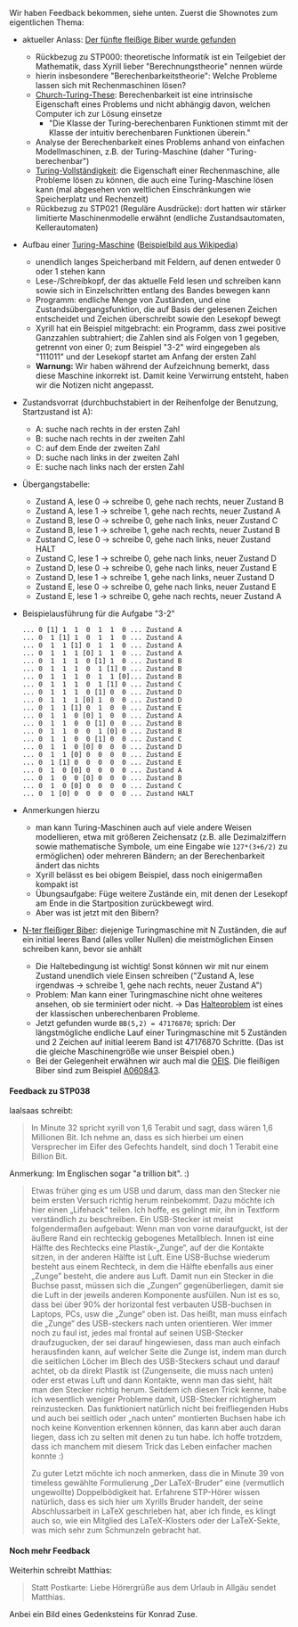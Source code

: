 Wir haben Feedback bekommen, siehe unten. Zuerst die Shownotes zum eigentlichen Thema:

- aktueller Anlass: [Der fünfte fleißige Biber wurde gefunden](https://www.quantamagazine.org/amateur-mathematicians-find-fifth-busy-beaver-turing-machine-20240702/)
    - Rückbezug zu STP000: theoretische Informatik ist ein Teilgebiet der Mathematik, dass Xyrill lieber "Berechnungstheorie" nennen würde
    - hierin insbesondere "Berechenbarkeitstheorie": Welche Probleme lassen sich mit Rechenmaschinen lösen?
    - [Church-Turing-These](https://de.wikipedia.org/w/index.php?title=Church-Turing-These&oldid=244116059): Berechenbarkeit ist eine intrinsische Eigenschaft eines Problems und nicht abhängig davon, welchen Computer ich zur Lösung einsetze
        - "Die Klasse der Turing-berechenbaren Funktionen stimmt mit der Klasse der intuitiv berechenbaren Funktionen überein."
    - Analyse der Berechenbarkeit eines Problems anhand von einfachen Modellmaschinen, z.B. der Turing-Maschine (daher "Turing-berechenbar")
    - [Turing-Vollständigkeit](https://de.wikipedia.org/w/index.php?title=Turing-Vollst%C3%A4ndigkeit&oldid=242871861): die Eigenschaft einer Rechenmaschine, alle Probleme lösen zu können, die auch eine Turing-Maschine lösen kann (mal abgesehen von weltlichen Einschränkungen wie Speicherplatz und Rechenzeit)
    - Rückbezug zu STP021 (Reguläre Ausdrücke): dort hatten wir stärker limitierte Maschinenmodelle erwähnt (endliche Zustandsautomaten, Kellerautomaten)

- Aufbau einer [Turing-Maschine](https://de.wikipedia.org/w/index.php?title=Turingmaschine&oldid=244930504) ([Beispielbild aus Wikipedia](https://commons.wikimedia.org/wiki/File:Model_of_a_Turing_machine.jpg))
    - unendlich langes Speicherband mit Feldern, auf denen entweder 0 oder 1 stehen kann
    - Lese-/Schreibkopf, der das aktuelle Feld lesen und schreiben kann sowie sich in Einzelschritten entlang des Bandes bewegen kann
    - Programm: endliche Menge von Zuständen, und eine Zustandsübergangsfunktion, die auf Basis der gelesenen Zeichen entscheidet und Zeichen überschreibt sowie den Lesekopf bewegt
    - Xyrill hat ein Beispiel mitgebracht: ein Programm, dass zwei positive Ganzzahlen subtrahiert; die Zahlen sind als Folgen von 1 gegeben, getrennt von einer 0; zum Beispiel "3-2" wird eingegeben als "111011" und der Lesekopf startet am Anfang der ersten Zahl
    - **Warnung:** Wir haben während der Aufzeichnung bemerkt, dass diese Maschine inkorrekt ist. Damit keine Verwirrung entsteht, haben wir die Notizen nicht angepasst.

- Zustandsvorrat (durchbuchstabiert in der Reihenfolge der Benutzung, Startzustand ist A):
    - A: suche nach rechts in der ersten Zahl
    - B: suche nach rechts in der zweiten Zahl
    - C: auf dem Ende der zweiten Zahl
    - D: suche nach links in der zweiten Zahl
    - E: suche nach links nach der ersten Zahl

- Übergangstabelle:
    - Zustand A, lese 0 -> schreibe 0, gehe nach rechts, neuer Zustand B
    - Zustand A, lese 1 -> schreibe 1, gehe nach rechts, neuer Zustand A
    - Zustand B, lese 0 -> schreibe 0, gehe nach links, neuer Zustand C
    - Zustand B, lese 1 -> schreibe 1, gehe nach rechts, neuer Zustand B
    - Zustand C, lese 0 -> schreibe 0, gehe nach links, neuer Zustand HALT
    - Zustand C, lese 1 -> schreibe 0, gehe nach links, neuer Zustand D
    - Zustand D, lese 0 -> schreibe 0, gehe nach links, neuer Zustand E
    - Zustand D, lese 1 -> schreibe 1, gehe nach links, neuer Zustand D
    - Zustand E, lese 0 -> schreibe 0, gehe nach links, neuer Zustand E
    - Zustand E, lese 1 -> schreibe 0, gehe nach rechts, neuer Zustand A

- Beispielausführung für die Aufgabe "3-2"
  ```
  ... 0 [1] 1  1  0  1  1  0 ... Zustand A
  ... 0  1 [1] 1  0  1  1  0 ... Zustand A
  ... 0  1  1 [1] 0  1  1  0 ... Zustand A
  ... 0  1  1  1 [0] 1  1  0 ... Zustand A
  ... 0  1  1  1  0 [1] 1  0 ... Zustand B
  ... 0  1  1  1  0  1 [1] 0 ... Zustand B
  ... 0  1  1  1  0  1  1 [0]... Zustand B
  ... 0  1  1  1  0  1 [1] 0 ... Zustand C
  ... 0  1  1  1  0 [1] 0  0 ... Zustand D
  ... 0  1  1  1 [0] 1  0  0 ... Zustand D
  ... 0  1  1 [1] 0  1  0  0 ... Zustand E
  ... 0  1  1  0 [0] 1  0  0 ... Zustand A
  ... 0  1  1  0  0 [1] 0  0 ... Zustand B
  ... 0  1  1  0  0  1 [0] 0 ... Zustand B
  ... 0  1  1  0  0 [1] 0  0 ... Zustand C
  ... 0  1  1  0 [0] 0  0  0 ... Zustand D
  ... 0  1  1 [0] 0  0  0  0 ... Zustand E
  ... 0  1 [1] 0  0  0  0  0 ... Zustand E
  ... 0  1  0 [0] 0  0  0  0 ... Zustand A
  ... 0  1  0  0 [0] 0  0  0 ... Zustand B
  ... 0  1  0 [0] 0  0  0  0 ... Zustand C
  ... 0  1 [0] 0  0  0  0  0 ... Zustand HALT
  ```

- Anmerkungen hierzu
    - man kann Turing-Maschinen auch auf viele andere Weisen modellieren, etwa mit größeren Zeichensatz (z.B. alle Dezimalziffern sowie mathematische Symbole, um eine Eingabe wie `127*(3+6/2)` zu ermöglichen) oder mehreren Bändern; an der Berechenbarkeit ändert das nichts
    - Xyrill belässt es bei obigem Beispiel, dass noch einigermaßen kompakt ist
    - Übungsaufgabe: Füge weitere Zustände ein, mit denen der Lesekopf am Ende in die Startposition zurückbewegt wird.
    - Aber was ist jetzt mit den Bibern?

- [N-ter fleißiger Biber](https://de.wikipedia.org/w/index.php?title=Flei%C3%9Figer_Biber&oldid=246581342): diejenige Turingmaschine mit N Zuständen, die auf ein initial leeres Band (alles voller Nullen) die meistmöglichen Einsen schreiben kann, bevor sie anhält
    - Die Haltebedingung ist wichtig! Sonst können wir mit nur einem Zustand unendlich viele Einsen schreiben ("Zustand A, lese irgendwas -> schreibe 1, gehe nach rechts, neuer Zustand A")
    - Problem: Man kann einer Turingmaschine nicht ohne weiteres ansehen, ob sie terminiert oder nicht. -> Das [Halteproblem](https://de.wikipedia.org/w/index.php?title=Halteproblem&oldid=239308188) ist eines der klassischen unberechenbaren Probleme.
    - Jetzt gefunden wurde `BB(5,2) = 47176870`; sprich: Der längstmögliche endliche Lauf einer Turingmaschine mit 5 Zuständen und 2 Zeichen auf initial leerem Band ist 47176870 Schritte. (Das ist die gleiche Maschinengröße wie unser Beispiel oben.)
    - Bei der Gelegenheit erwähnen wir auch mal die [OEIS](https://de.wikipedia.org/w/index.php?title=On-Line_Encyclopedia_of_Integer_Sequences&oldid=232132016). Die fleißigen Biber sind zum Beispiel [A060843](https://oeis.org/A060843).

#### Feedback zu STP038

laalsaas schreibt:

> In Minute 32 spricht xyrill von 1,6 Terabit und sagt, dass wären 1,6 Millionen Bit. Ich nehme an, dass es sich hierbei um einen Versprecher im Eifer des Gefechts handelt, sind doch 1 Terabit eine Billion Bit.

Anmerkung: Im Englischen sogar "a trillion bit". :)

> Etwas früher ging es um USB und darum, dass man den Stecker nie beim ersten Versuch richtig herum reinbekommt. Dazu möchte ich hier einen „Lifehack“ teilen. Ich hoffe, es gelingt mir, ihn in Textform verständlich zu beschreiben. Ein USB-Stecker ist meist folgendermaßen aufgebaut: Wenn man von vorne daraufguckt, ist der äußere Rand ein rechteckig gebogenes Metallblech. Innen ist eine Hälfte des Rechtecks eine Plastik-„Zunge“, auf der die Kontakte sitzen, in der anderen Hälfte ist Luft. Eine USB-Buchse wiederum besteht aus einem Rechteck, in dem die Hälfte ebenfalls aus einer „Zunge” besteht, die andere aus Luft. Damit nun ein Stecker in die Buchse passt, müssen sich die „Zungen“ gegenüberliegen, damit sie die Luft in der jeweils anderen Komponente ausfüllen. Nun ist es so, dass bei über 90% der horizontal fest verbauten USB-buchsen in Laptops, PCs, usw die „Zunge“ oben ist. Das heißt, man muss einfach die „Zunge“ des USB-steckers nach unten orientieren. Wer immer noch zu faul ist, jedes mal frontal auf seinen USB-Stecker draufzugucken, der sei darauf hingewiesen, dass man auch einfach herausfinden kann, auf welcher Seite die Zunge ist, indem man durch die seitlichen Löcher im Blech des USB-Steckers schaut und darauf achtet, ob da direkt Plastik ist (Zungenseite, die muss nach unten) oder erst etwas Luft und dann Kontakte, wenn man das sieht, hält man den Stecker richtig herum. Seitdem ich diesen Trick kenne, habe ich wesentlich weniger Probleme damit, USB-Stecker richtigherum reinzustecken. Das funktioniert natürlich nicht bei freifliegenden Hubs und auch bei seitlich oder „nach unten“ montierten Buchsen habe ich noch keine Konvention erkennen können, das kann aber auch daran liegen, dass ich zu selten mit denen zu tun habe. Ich hoffe trotzdem, dass ich manchem mit diesem Trick das Leben einfacher machen konnte :)
>
> Zu guter Letzt möchte ich noch anmerken, dass die in Minute 39 von timeless gewählte Formulierung „Der LaTeX-Bruder“ eine (vermutlich ungewollte) Doppelbödigkeit hat. Erfahrene STP-Hörer wissen natürlich, dass es sich hier um Xyrills Bruder handelt, der seine Abschlussarbeit in LaTeX geschrieben hat, aber ich finde, es klingt auch so, wie ein Mitglied des LaTeX-Klosters oder der LaTeX-Sekte, was mich sehr zum Schmunzeln gebracht hat.

#### Noch mehr Feedback

Weiterhin schreibt Matthias:

> Statt Postkarte: Liebe Hörergrüße aus dem Urlaub in Allgäu sendet Matthias.

Anbei ein Bild eines Gedenksteins für Konrad Zuse.
